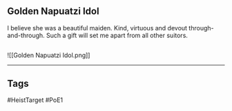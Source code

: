 ## Golden Napuatzi Idol
I believe she was a beautiful maiden. 
Kind, virtuous and devout through-and-through.
Such a gift will set me apart from all other suitors.
## 
![[Golden Napuatzi Idol.png]]

---
## Tags
#HeistTarget
#PoE1 